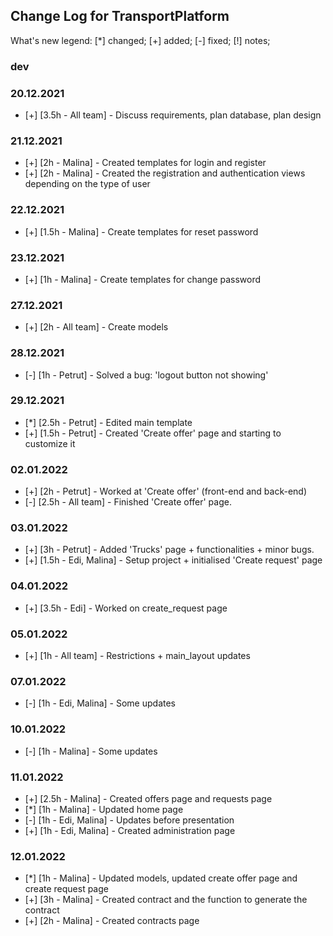 Change Log for TransportPlatform
----------

What's new legend: [*] changed; [+] added; [-] fixed; [!] notes;

### dev

### 20.12.2021
- [+] [3.5h - All team] - Discuss requirements, plan database, plan design

### 21.12.2021
- [+] [2h - Malina] - Created templates for login and register 
- [+] [2h - Malina] - Created the registration and authentication views depending on the type of user

### 22.12.2021
- [+] [1.5h - Malina] - Create templates for reset password

### 23.12.2021
- [+] [1h - Malina] - Create templates for change password

### 27.12.2021
- [+] [2h - All team] - Create models

### 28.12.2021
- [-] [1h - Petrut] - Solved a bug: 'logout button not showing'

### 29.12.2021 
- [*] [2.5h - Petrut] - Edited main template
- [+] [1.5h - Petrut] - Created 'Create offer' page and starting to customize it

### 02.01.2022 
- [+] [2h - Petrut] - Worked at 'Create offer' (front-end and back-end)
- [-] [2.5h - All team] - Finished 'Create offer' page.

### 03.01.2022
- [+] [3h - Petrut] - Added 'Trucks' page + functionalities + minor bugs.
- [+] [1.5h - Edi, Malina] - Setup project + initialised 'Create request' page

### 04.01.2022
- [+] [3.5h - Edi] - Worked on create_request page

### 05.01.2022
- [+] [1h - All team] - Restrictions + main_layout updates

### 07.01.2022
- [-] [1h - Edi, Malina] - Some updates 

### 10.01.2022
- [-] [1h - Malina] - Some updates

### 11.01.2022
- [+] [2.5h - Malina] - Created offers page and requests page
- [*] [1h - Malina] - Updated home page
- [-] [1h - Edi, Malina] - Updates before presentation
- [+] [1h - Edi, Malina] - Created administration page

### 12.01.2022
- [*] [1h - Malina] - Updated models, updated create offer page and create request page
- [+] [3h - Malina] - Created contract and the function to generate the contract
- [+] [2h - Malina] - Created contracts page